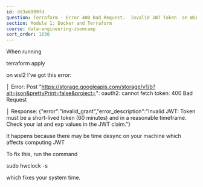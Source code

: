 ```yaml
---
id: dd3e6999fd
question: Terraform - Error 400 Bad Request.  Invalid JWT Token  on WSL.
section: Module 1: Docker and Terraform
course: data-engineering-zoomcamp
sort_order: 1630
---
```


When running

terraform apply

on wsl2 I've got this error:

│ Error: Post "https://storage.googleapis.com/storage/v1/b?alt=json&prettyPrint=false&project=<your-project-id>": oauth2: cannot fetch token: 400 Bad Request

│ Response: {"error":"invalid_grant","error_description":"Invalid JWT: Token must be a short-lived token (60 minutes) and in a reasonable timeframe. Check your iat and exp values in the JWT claim."}

It happens because there may be time desync on your machine which affects computing JWT

To fix this, run the command

sudo hwclock -s

which fixes your system time.

